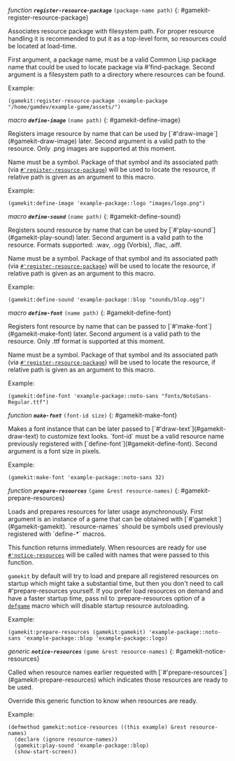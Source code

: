 *function* ***`register-resource-package`*** `(package-name path)`
{: #gamekit-register-resource-package}
<div class="bodge-docstring" markdown="block">
Associates resource package with filesystem path. For proper resource handling it is
recommended to put it as a top-level form, so resources could be located at load-time.

First argument, a package name, must be a valid Common Lisp package name that could be used to
locate package via #'find-package. Second argument is a filesystem path to a directory where
resources can be found.

Example:
```common_lisp
(gamekit:register-resource-package :example-package "/home/gamdev/example-game/assets/")
```
</div>

*macro* ***`define-image`*** `(name path)`
{: #gamekit-define-image}
<div class="bodge-docstring" markdown="block">
Registers image resource by name that can be used by [`#'draw-image`](#gamekit-draw-image)
later. Second argument is a valid path to the resource.  Only .png images are supported at this
moment.

Name must be a symbol. Package of that symbol and its associated path (via
[`#'register-resource-package`](#gamekit-register-resource-package)) will be used to locate the
resource, if relative path is given as an argument to this macro.

Example:
```common_lisp
(gamekit:define-image 'example-package::logo "images/logo.png")
```
</div>

*macro* ***`define-sound`*** `(name path)`
{: #gamekit-define-sound}
<div class="bodge-docstring" markdown="block">
Registers sound resource by name that can be used by [`#'play-sound`](#gamekit-play-sound) later.
Second argument is a valid path to the resource.  Formats supported: .wav, .ogg (Vorbis), .flac,
.aiff.

Name must be a symbol. Package of that symbol and its associated path (via
[`#'register-resource-package`](#gamekit-register-resource-package)) will be used to locate the
resource, if relative path is given as an argument to this macro.

Example:
```common_lisp
(gamekit:define-sound 'example-package::blop "sounds/blop.ogg")
```
</div>

*macro* ***`define-font`*** `(name path)`
{: #gamekit-define-font}
<div class="bodge-docstring" markdown="block">
Registers font resource by name that can be passed to [`#'make-font`](#gamekit-make-font) later.
Second argument is a valid path to the resource. Only .ttf format is supported at this moment.

Name must be a symbol. Package of that symbol and its associated path (via
[`#'register-resource-package`](#gamekit-register-resource-package)) will be used to locate the
resource, if relative path is given as an argument to this macro.

Example:
```common_lisp
(gamekit:define-font 'example-package::noto-sans "fonts/NotoSans-Regular.ttf")
```
</div>

*function* ***`make-font`*** `(font-id size)`
{: #gamekit-make-font}
<div class="bodge-docstring" markdown="block">
Makes a font instance that can be later passed to [`#'draw-text`](#gamekit-draw-text) to
customize text looks. `font-id` must be a valid resource name previously registered with
[`define-font`](#gamekit-define-font). Second argument is a font size in pixels.

Example:
```common_lisp
(gamekit:make-font 'example-package::noto-sans 32)
```
</div>

*function* ***`prepare-resources`*** `(game &rest resource-names)`
{: #gamekit-prepare-resources}
<div class="bodge-docstring" markdown="block">
Loads and prepares resources for later usage asynchronously. First argument is an instance of
a game that can be obtained with [`#'gamekit`](#gamekit-gamekit). `resource-names` should be
symbols used previously registered with `define-*` macros.

This function returns immediately. When resources are ready for use
[`#'notice-resources`](#gamekit-notice-resources) will be called with names that were passed to
this function.

`gamekit` by default will try to load and prepare all registered resources on startup which
might take a substantial time, but then you don't need to call #'prepare-resources yourself. If
you prefer load resources on demand and have a faster startup time, pass nil
to :prepare-resources option of a [`defgame`](#gamekit-defgame) macro which will disable startup
resource autoloading.

Example:
```common_lisp
(gamekit:prepare-resources (gamekit:gamekit) 'example-package::noto-sans 'example-package::blop 'example-package::logo)
```
</div>

*generic* ***`notice-resources`*** `(game &rest resource-names)`
{: #gamekit-notice-resources}
<div class="bodge-docstring" markdown="block">
Called when resource names earlier requested with
[`#'prepare-resources`](#gamekit-prepare-resources) which indicates those resources are ready to
be used.

Override this generic function to know when resources are ready.

Example:
```common_lisp
(defmethod gamekit:notice-resources ((this example) &rest resource-names)
  (declare (ignore resource-names))
  (gamekit:play-sound 'example-package::blop)
  (show-start-screen))
```
</div>

